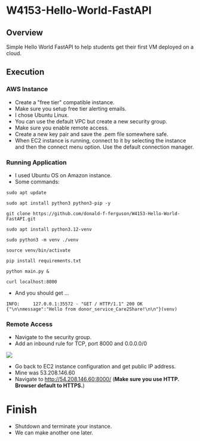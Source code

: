 # W4153-Hello-World-FastAPI

## Overview

Simple Hello World FastAPI to help students get their first VM deployed on a cloud.

## Execution

### AWS Instance

- Create a "free tier" compatible instance.
- Make sure you setup free tier alerting emails.
- I chose Ubuntu Linux.
- You can use the default VPC but create a new security group.
- Make sure you enable remote access.
- Create a new key pair and save the .pem file somewhere safe.
- When EC2 instance is running, connect to it by selecting the instance and then
the connect menu option. Use the default connection manager.

### Running Application

- I used Ubuntu OS on Amazon instance.
- Some commands:
```
sudo apt update

sudo apt install python3 python3-pip -y

git clone https://github.com/donald-f-ferguson/W4153-Hello-World-FastAPI.git

sudo apt install python3.12-venv

sudo python3 -m venv ./venv

source venv/bin/activate

pip install requirements.txt

python main.py &

curl localhost:8000

```
- And you should get ...
```
INFO:     127.0.0.1:35572 - "GET / HTTP/1.1" 200 OK
{"\n\nmessage":"Hello from donor_service_Care2Share!\n\n"}(venv)
```

### Remote Access

- Navigate to the security group.
- Add an inbound rule for TCP, port 8000 and 0.0.0.0/0

<img src="inbound-rules.jpg">

- Go back to EC2 instance configuration and get public IP address.
- Mine was 53.208.146.60
- Navigate to http://54.208.146.60:8000/ (__Make sure you use HTTP. Browser default to HTTPS.__)

# Finish

- Shutdown and terminate your instance.
- We can make another one later.






